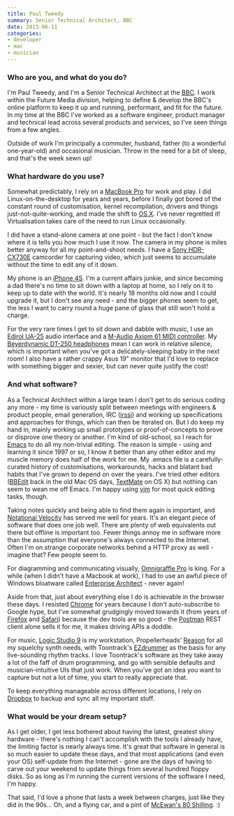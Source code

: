```yaml
---
title: Paul Tweedy
summary: Senior Technical Architect, BBC
date: 2013-06-11
categories:
- developer
- mac
- musician
---
```


### Who are you, and what do you do?

I'm Paul Tweedy, and I'm a Senior Technical Architect at the [BBC](http://www.bbc.co.uk/ "The Beeb."). I work within the Future Media division, helping to define & develop the BBC's online platform to keep it up and running, performant, and fit for the future. In my time at the BBC I've worked as a software engineer, product manager and technical lead across several products and services, so I've seen things from a few angles. 

Outside of work I'm principally a commuter, husband, father (to a wonderful one-year-old) and occasional musician. Throw in the need for a bit of sleep, and that's the week sewn up!

### What hardware do you use?

Somewhat predictably, I rely on a [MacBook Pro][macbook-pro] for work and play. I did Linux-on-the-desktop for years and years, before I finally got bored of the constant round of customisation, kernel recompilation, drivers and things just-not-quite-working, and made the shift to [OS X][macos]. I've never regretted it! Virtualisation takes care of the need to run Linux occasionally. 

I did have a stand-alone camera at one point - but the fact I don't know where it is tells you how much I use it now. The camera in my phone is miles better anyway for all my point-and-shoot needs. I have a [Sony HDR-CX730E][hdr-cx730e] camcorder for capturing video, which just seems to accumulate without the time to edit any of it down. 

My phone is an [iPhone 4S][iphone-4s]. I'm a current affairs junkie, and since becoming a dad there's no time to sit down with a laptop at home, so I rely on it to keep up to date with the world. It's nearly 18 months old now and I could upgrade it, but I don't see any need - and the bigger phones seem to get, the less I want to carry round a huge pane of glass that still won't hold a charge.

For the very rare times I get to sit down and dabble with music, I use an [Edirol UA-25][ua-25] audio interface and a [M-Audio Axiom 61 MIDI controller][axiom-61]. My [Beyerdynamic DT-250 headphones][dt-250] mean I can work in relative silence, which is important when you've got a delicately-sleeping baby in the next room! I also have a rather crappy Asus 19" monitor that I'd love to replace with something bigger and sexier, but can never quite justify the cost! 

### And what software?

As a Technical Architect within a large team I don't get to do serious coding any more - my time is variously split between meetings with engineers & product people, email generation, IRC ([irssi][]) and working up specifications and approaches for things, which can then be iterated on. But I do keep my hand in, mainly working up small prototypes or proof-of-concepts to prove or disprove one theory or another. I'm kind of old-school, so I reach for [Emacs][] to do all my non-trivial editing. The reason is simple - using and learning it since 1997 or so, I know it better than any other editor and my muscle memory does half of the work for me. My .emacs file is a carefully-curated history of customisations, workarounds, hacks and blatant bad habits that I've grown to depend on over the years. I've tried other editors ([BBEdit][] back in the old Mac OS days, [TextMate][] on OS X) but nothing can seem to wean me off Emacs. I'm happy using [vim][] for most quick editing tasks, though.

Taking notes quickly and being able to find them again is important, and [Notational Velocity][notational-velocity] has served me well for years. It's an elegant piece of software that does one job well. There are plenty of web equivalents out there but offline is important too. Fewer things annoy me in software more than the assumption that everyone's always connected to the Internet. Often I'm on strange corporate networks behind a HTTP proxy as well - imagine that? Few people seem to.

For diagramming and communicating visually, [Omnigraffle Pro][omnigraffle-pro] is king. For a while (when I didn't have a Macbook at work), I had to use an awful piece of Windows bloatware called [Enterprise Architect][enterprise-architect] - never again!

Aside from that, just about everything else I do is achievable in the browser these days. I resisted [Chrome][] for years because I don't auto-subscribe to Google hype, but I've somewhat grudgingly moved towards it (from years of [Firefox][] and [Safari][]) because the dev tools are so good - the [Postman][] REST client alone sells it for me, it makes driving APIs a doddle. 

For music, [Logic Studio 9][logic-studio] is my workstation, Propellerheads' [Reason][] for all my squelchy synth needs, with Toontrack's [EZdrummer][] as the basis for any live-sounding rhythm tracks. I love Toontrack's software as they take away a lot of the faff of drum programming, and go with sensible defaults and musician-intuitive UIs that just work. When you've got an idea you want to capture but not a lot of time, you start to really appreciate that.

To keep everything manageable across different locations, I rely on [Dropbox][] to backup and sync all my important stuff.

### What would be your dream setup?

As I get older, I get less bothered about having the latest, greatest shiny hardware - there's nothing I can't accomplish with the tools I already have, the limiting factor is nearly always time. It's great that software in general is so much easier to update these days, and that most applications (and even your OS) self-update from the Internet - gone are the days of having to carve out your weekend to update things from several hundred floppy disks. So as long as I'm running the current versions of the software I need, I'm happy.

That said, I'd love a phone that lasts a week between charges, just like they did in the 90s... Oh, and a flying car, and a pint of [McEwan's 80 Shilling](http://www.wellsandyoungs.co.uk/home/our-beers/ales/mcewan-s-80 "A beer."). :)

[axiom-61]: http://web.archive.org/web/20140626092020/http://www.m-audio.com/products/en_us/Axiom61.html "A USB MIDI controller."
[bbedit]: http://www.barebones.com/products/bbedit/ "A text editor for the Mac."
[chrome]: https://www.google.com/intl/en/chrome/ "A WebKit-based browser, where each tab runs in its own thread."
[dropbox]: https://www.dropbox.com/ "Online syncing and storage."
[dt-250]: http://north-america.beyerdynamic.com/ "Over the ear headphones."
[emacs]: http://www.gnu.org/software/emacs/ "A free open-source text editor."
[enterprise-architect]: https://sparxsystems.com/products/ea/index.html "Visual modelling software for Windows."
[ezdrummer]: https://en.wikipedia.org/wiki/EZdrummer "Drum sampler software."
[firefox]: https://www.mozilla.org/en-US/firefox/new/ "A cross-platform open-source web browser."
[hdr-cx730e]: https://www.sony.co.uk/permalink/support/product?locale=en_GB&model=HDR-CX730E "An HD camcorder."
[iphone-4s]: https://en.wikipedia.org/wiki/IPhone_4S "A smartphone."
[irssi]: https://irssi.org/ "A CLI irc client."
[logic-studio]: https://en.wikipedia.org/wiki/Logic_Studio "A collection of software for creating and editing audio."
[macbook-pro]: https://www.apple.com/macbook-pro/ "A laptop."
[macos]: https://en.wikipedia.org/wiki/MacOS "An operating system for Mac hardware."
[notational-velocity]: https://notational.net/ "A clever note-taking app for the Mac."
[omnigraffle-pro]: https://www.omnigroup.com/omnigraffle "Professional diagramming software for the Mac."
[postman]: https://www.postman.com/ "A browser extension for testing APIs."
[reason]: https://www.reasonstudios.com/ "A virtual studio rack for creating music."
[safari]: https://www.apple.com/safari/ "A fast web browser."
[textmate]: https://macromates.com/ "A text editor for the Mac."
[ua-25]: http://www.roland.com/global/ "A USB audio capture device."
[vim]: https://www.vim.org/ "A command-line text editor."
